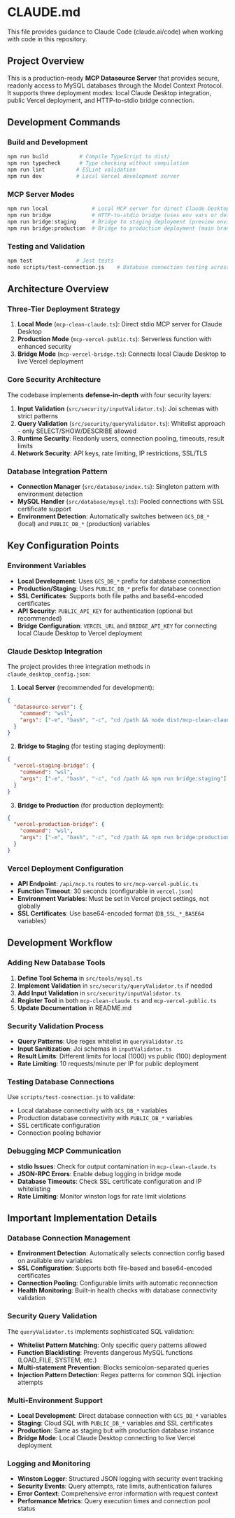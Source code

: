 # CLAUDE.md

This file provides guidance to Claude Code (claude.ai/code) when working with code in this repository.

## Project Overview

This is a production-ready **MCP Datasource Server** that provides secure, readonly access to MySQL databases through the Model Context Protocol. It supports three deployment modes: local Claude Desktop integration, public Vercel deployment, and HTTP-to-stdio bridge connection.

## Development Commands

### Build and Development
```bash
npm run build          # Compile TypeScript to dist/
npm run typecheck      # Type checking without compilation
npm run lint          # ESLint validation
npm run dev           # Local Vercel development server
```

### MCP Server Modes
```bash
npm run local              # Local MCP server for direct Claude Desktop integration
npm run bridge             # HTTP-to-stdio bridge (uses env vars or defaults to staging)
npm run bridge:staging     # Bridge to staging deployment (preview environment)
npm run bridge:production  # Bridge to production deployment (main branch)
```

### Testing and Validation
```bash
npm test              # Jest tests
node scripts/test-connection.js    # Database connection testing across environments
```

## Architecture Overview

### Three-Tier Deployment Strategy
1. **Local Mode** (`mcp-clean-claude.ts`): Direct stdio MCP server for Claude Desktop
2. **Production Mode** (`mcp-vercel-public.ts`): Serverless function with enhanced security 
3. **Bridge Mode** (`mcp-vercel-bridge.ts`): Connects local Claude Desktop to live Vercel deployment

### Core Security Architecture
The codebase implements **defense-in-depth** with four security layers:

1. **Input Validation** (`src/security/inputValidator.ts`): Joi schemas with strict patterns
2. **Query Validation** (`src/security/queryValidator.ts`): Whitelist approach - only SELECT/SHOW/DESCRIBE allowed
3. **Runtime Security**: Readonly users, connection pooling, timeouts, result limits
4. **Network Security**: API keys, rate limiting, IP restrictions, SSL/TLS

### Database Integration Pattern
- **Connection Manager** (`src/database/index.ts`): Singleton pattern with environment detection
- **MySQL Handler** (`src/database/mysql.ts`): Pooled connections with SSL certificate support
- **Environment Detection**: Automatically switches between `GCS_DB_*` (local) and `PUBLIC_DB_*` (production) variables

## Key Configuration Points

### Environment Variables
- **Local Development**: Uses `GCS_DB_*` prefix for database connection
- **Production/Staging**: Uses `PUBLIC_DB_*` prefix for database connection
- **SSL Certificates**: Supports both file paths and base64-encoded certificates
- **API Security**: `PUBLIC_API_KEY` for authentication (optional but recommended)
- **Bridge Configuration**: `VERCEL_URL` and `BRIDGE_API_KEY` for connecting local Claude Desktop to Vercel deployment

### Claude Desktop Integration
The project provides three integration methods in `claude_desktop_config.json`:

1. **Local Server** (recommended for development):
```json
{
  "datasource-server": {
    "command": "wsl",
    "args": ["-e", "bash", "-c", "cd /path && node dist/mcp-clean-claude.js"]
  }
}
```

2. **Bridge to Staging** (for testing staging deployment):
```json
{
  "vercel-staging-bridge": {
    "command": "wsl", 
    "args": ["-e", "bash", "-c", "cd /path && npm run bridge:staging"]
  }
}
```

3. **Bridge to Production** (for production deployment):
```json
{
  "vercel-production-bridge": {
    "command": "wsl", 
    "args": ["-e", "bash", "-c", "cd /path && npm run bridge:production"]
  }
}
```

### Vercel Deployment Configuration
- **API Endpoint**: `/api/mcp.ts` routes to `src/mcp-vercel-public.ts`
- **Function Timeout**: 30 seconds (configurable in `vercel.json`)
- **Environment Variables**: Must be set in Vercel project settings, not globally
- **SSL Certificates**: Use base64-encoded format (`DB_SSL_*_BASE64` variables)

## Development Workflow

### Adding New Database Tools
1. **Define Tool Schema** in `src/tools/mysql.ts`
2. **Implement Validation** in `src/security/queryValidator.ts` if needed
3. **Add Input Validation** in `src/security/inputValidator.ts`
4. **Register Tool** in both `mcp-clean-claude.ts` and `mcp-vercel-public.ts`
5. **Update Documentation** in README.md

### Security Validation Process
- **Query Patterns**: Use regex whitelist in `queryValidator.ts`
- **Input Sanitization**: Joi schemas in `inputValidator.ts` 
- **Result Limits**: Different limits for local (1000) vs public (100) deployment
- **Rate Limiting**: 10 requests/minute per IP for public deployment

### Testing Database Connections
Use `scripts/test-connection.js` to validate:
- Local database connectivity with `GCS_DB_*` variables
- Production database connectivity with `PUBLIC_DB_*` variables  
- SSL certificate configuration
- Connection pooling behavior

### Debugging MCP Communication
- **stdio Issues**: Check for output contamination in `mcp-clean-claude.ts`
- **JSON-RPC Errors**: Enable debug logging in bridge mode
- **Database Timeouts**: Check SSL certificate configuration and IP whitelisting
- **Rate Limiting**: Monitor winston logs for rate limit violations

## Important Implementation Details

### Database Connection Management
- **Environment Detection**: Automatically selects connection config based on available env variables
- **SSL Configuration**: Supports both file-based and base64-encoded certificates
- **Connection Pooling**: Configurable limits with automatic reconnection
- **Health Monitoring**: Built-in health checks with database connectivity validation

### Security Query Validation
The `queryValidator.ts` implements sophisticated SQL validation:
- **Whitelist Pattern Matching**: Only specific query patterns allowed
- **Function Blacklisting**: Prevents dangerous MySQL functions (LOAD_FILE, SYSTEM, etc.)
- **Multi-statement Prevention**: Blocks semicolon-separated queries
- **Injection Pattern Detection**: Regex patterns for common SQL injection attempts

### Multi-Environment Support
- **Local Development**: Direct database connection with `GCS_DB_*` variables
- **Staging**: Cloud SQL with `PUBLIC_DB_*` variables and SSL certificates
- **Production**: Same as staging but with production database instance
- **Bridge Mode**: Local Claude Desktop connecting to live Vercel deployment

### Logging and Monitoring
- **Winston Logger**: Structured JSON logging with security event tracking
- **Security Events**: Query attempts, rate limits, authentication failures
- **Error Context**: Comprehensive error information with request context
- **Performance Metrics**: Query execution times and connection pool status